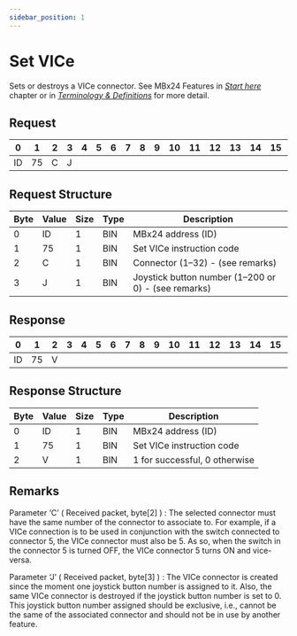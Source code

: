 ```yaml
---
sidebar_position: 1
---
```


# Set VICe

Sets or destroys a VICe connector. See MBx24 Features in [*Start here*](https://docs.norairlabs.com/docs/sdk/products/modules-bay-x24/start-here) chapter or
in [*Terminology & Definitions*](https://docs.norairlabs.com/docs/sdk/protocol/terminlogy-and-definitions) for more
detail.

## Request

| 0  | 1  | 2  | 3  | 4  | 5  | 6  | 7  | 8  | 9  | 10 | 11 | 12 | 13 | 14 | 15 | 16 | 17 | 18 | 19 | 20 | 21 | 22 | 23 | 24 | 25 | 26 | 27 | 28 | 29 | 30 | 31 |
|----|----|----|----|----|----|----|----|----|----|----|----|----|----|----|----|----|----|----|----|----|----|----|----|----|----|----|----|----|----|----|----|
| ID | 75 | C   | J |    |    |    |    |    |    |    |    |    |    |    |    |    |    |    |    |    |    |    |    |    |    |    |    |    |    |    |  |

## Request Structure

| Byte | Value | Size | Type | Description                                        |
|------|-------|------|------|----------------------------------------------------|
| 0    | ID    | 1    | BIN  | MBx24 address (ID)                                |
| 1    | 75    | 1    | BIN  | Set VICe instruction code                         |
| 2    | C     | 1    | BIN  | Connector (1–32) - (see remarks)                 |
| 3    | J     | 1    | BIN  | Joystick button number (1–200 or 0) - (see remarks) |

## Response

| 0  | 1  | 2  | 3  | 4  | 5  | 6  | 7  | 8  | 9  | 10 | 11 | 12 | 13 | 14 | 15 | 16 | 17 | 18 | 19 | 20 | 21 | 22 | 23 | 24 | 25 | 26 | 27 | 28 | 29 | 30 | 31 |
|----|----|----|----|----|----|----|----|----|----|----|----|----|----|----|----|----|----|----|----|----|----|----|----|----|----|----|----|----|----|----|----|
| ID | 75 |  V |  |    |    |    |    |    |    |    |    |    |    |    |    |    |    |    |    |    |    |    |    |    |    |    |    |    |    |    |  |

## Response Structure

| Byte | Value | Size | Type | Description                                        |
|------|-------|------|------|----------------------------------------------------|
| 0    | ID    | 1    | BIN  | MBx24 address (ID)                                |
| 1    | 75    | 1    | BIN  | Set VICe instruction code                         |
| 2    | V     | 1    | BIN  | 1 for successful, 0 otherwise                     |

## Remarks

Parameter ‘C’ ( Received packet, byte[2] ) : The selected connector must have the same number of
the connector to associate to. For example, if a VICe connection is to be used in conjunction with
the switch connected to connector 5, the VICe connector must also be 5. As so, when the switch in
the connector 5 is turned OFF, the VICe connector 5 turns ON and vice-versa.

Parameter ‘J’ ( Received packet, byte[3] ) : The VICe connector is created since the moment one
joystick button number is assigned to it. Also, the same VICe connector is destroyed if the joystick
button number is set to 0. This joystick button number assigned should be exclusive, i.e., cannot be
the same of the associated connector and should not be in use by another feature.
